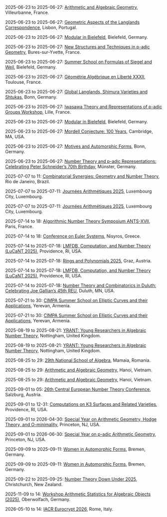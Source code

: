 2025-06-23 to 2025-06-27: [Arithmetic and Algebraic Geometry](https://indico.math.cnrs.fr/event/13361/ "The conference explores arithmetic and algebraic geometry, focusing on number theory. Topics include elliptic curves, Diophantine equations, and Galois representations. Discussions cover applications in theoretical physics and cryptography, emphasizing algebraic structures in physical systems."), Villeurbanne, France.

2025-06-23 to 2025-06-27: [Geometric Aspects of the Langlands Correspondence](https://geometric-langlands-2025.esaga.net/ "The conference explores geometric aspects of the Langlands correspondence, focusing on number theory. Topics include moduli stacks, Hitchin systems, and automorphic forms. Discussions cover applications in string theory and quantum field theory, emphasizing geometric structures."), Lisbon, Portugal.

2025-06-23 to 2025-06-27: [Modular in Bielefeld](https://www.math.uni-bielefeld.de/mib2025/ "The workshop focuses on modular forms, exploring their role in number theory and physics. Topics include elliptic modular forms, Siegel modular forms, and arithmetic geometry. Discussions cover applications in quantum field theory and cryptographic systems."), Bielefeld, Germany.

2025-06-23 to 2025-06-27: [New Structures and Techniques in p-adic Geometry](https://www.ihes.fr/indico_plugin_event/new-structures-and-techniques-in-p-adic-geometry/ "The workshop investigates p-adic geometry, focusing on novel techniques and structures. Topics include p-adic cohomology, rigid geometry, and arithmetic applications. Discussions explore implications for quantum field theory and algebraic geometry, emphasizing p-adic mathematical frameworks."), Bures-sur-Yvette, France.

2025-06-23 to 2025-06-27: [Summer School on Formulas of Siegel and Weil](https://www.math.uni-bielefeld.de/sw25/ "The school explores Siegel-Weil formulas, focusing on number theory and representation theory. Topics include automorphic forms, theta functions, and L-functions. Discussions cover applications in quantum field theory and string theory."), Bielefeld, Germany.

2025-06-23 to 2025-06-27: [Géométrie Algébrique en Liberté XXXII](https://www.math.univ-toulouse.fr/gael-2025 "The conference explores algebraic geometry, focusing on young researchers’ contributions. Topics include algebraic curves, moduli spaces, and arithmetic geometry. Discussions cover applications in string theory and quantum mechanics, emphasizing geometric and algebraic advancements."), Toulouse, France.

2025-06-23 to 2025-06-27: [Global Langlands, Shimura Varieties and Shtukas](https://www.mathematics.uni-bonn.de/hcm "The conference explores the global Langlands program, focusing on Shimura varieties and shtukas. Topics include automorphic forms, p-adic geometry, and Galois representations. Discussions cover applications in string theory and quantum field theory, emphasizing arithmetic geometry."), Bonn, Germany.

2025-06-23 to 2025-06-27: [Iwasawa Theory and Representations of p-adic Groups Workshop](https://www.univ-lille.fr/iwasawa-workshop-2025 "The workshop focuses on Iwasawa theory and p-adic group representations, exploring number-theoretic applications. Topics include p-adic cohomology, modular forms, and representation theory. Discussions cover connections to quantum field theory and cryptography, emphasizing p-adic methods."), Lille, France.

2025-06-23 to 2025-06-27: [Modular in Bielefeld](https://www.uni-bielefeld.de/modular-2025 "The conference explores modular forms and their applications, focusing on number theory. Topics include automorphic forms, L-functions, and modular curves. Discussions cover applications in string theory and cryptography, emphasizing arithmetic and geometric connections."), Bielefeld, Germany.

2025-06-23 to 2025-06-27: [Mordell Conjecture: 100 Years](https://www.math.harvard.edu/mordell-2025 "The conference celebrates 100 years of the Mordell Conjecture, focusing on Diophantine geometry. Topics include rational points, abelian varieties, and arithmetic geometry. Discussions cover applications in string theory and cryptography, emphasizing number-theoretic advancements."), Cambridge, MA, USA.

2025-06-23 to 2025-06-27: [Motives and Automorphic Forms](https://www.mathematics.uni-bonn.de/hcm "The conference explores motives and automorphic forms, focusing on number theory and geometry. Topics include motivic L-functions, Shimura varieties, and automorphic representations. Discussions cover applications in string theory and quantum mechanics, emphasizing algebraic structures."), Bonn, Germany.

2025-06-23 to 2025-06-27: [Number Theory and p-adic Representations: Celebrating Peter Schneider’s 70th Birthday](https://www.uni-muenster.de/FB10/reine-mathematik/en/veranstaltungen/peter-schneider-70 "Honoring Peter Schneider, the conference explores p-adic representations in number theory. Topics include p-adic Langlands, Galois representations, and modular forms. Discussions cover applications in quantum field theory and arithmetic geometry, emphasizing p-adic methods."), Münster, Germany.

2025-07-07 to 11: [Combinatorial Synergies: Geometry and Number Theory](https://www.impa.br/eventos/combinatorial-synergies-geometry-number-theory-2025 "The workshop explores combinatorial synergies between geometry and number theory. Topics include polytopes, Diophantine approximations, and combinatorial number theory. Discussions cover applications in quantum chaos and cryptography, emphasizing interdisciplinary mathematical connections."), Rio de Janeiro, Brazil.

2025-07-07 to 2025-07-11: [Journées Arithmétiques 2025](https://www.uni.lu/fstm-en/conferences/ja25/programme/ "Journées Arithmétiques explores number theory and arithmetic geometry. Topics include modular forms, Galois representations, and Diophantine geometry. Discussions cover connections to string theory and cryptographic systems, emphasizing arithmetic methods and applications."), Luxembourg City, Luxembourg.

2025-07-07 to 2025-07-11: [Journées Arithmétiques 2025](https://www.uni.lu/fr/ "The conference explores arithmetic, focusing on number theory and algebraic geometry. Topics include Diophantine equations, L-functions, and elliptic curves. Discussions cover applications in quantum field theory and cryptography, emphasizing arithmetic structures."), Luxembourg City, Luxembourg.

2025-07-14 to 18: [Algorithmic Number Theory Symposium ANTS-XVII](https://antsmath.org "ANTS-XVII focuses on algorithmic number theory, exploring computational methods in arithmetic. Topics include prime factorization, elliptic curves, and L-functions. Discussions cover applications in cryptography and theoretical physics, emphasizing efficient algorithms for number-theoretic problems."), Paris, France.

2025-07-14 to 18: [Conference on Euler Systems](https://www.nisyrosmathconference.org/ "The conference focuses on Euler systems in number theory, exploring arithmetic geometry. Topics include L-functions, Galois cohomology, and elliptic curves. Discussions cover applications in quantum field theory and cryptography, emphasizing arithmetic structures in physical systems."), Nisyros, Greece.

2025-07-14 to 2025-07-18: [LMFDB, Computation, and Number Theory (LuCaNT 2025)](https://icerm.brown.edu/program/topical_workshop/tw-25-lucant "LuCaNT 2025 explores the LMFDB and computational number theory, focusing on arithmetic data. Topics include L-functions, modular forms, and elliptic curves. Discussions cover applications in cryptography and quantum field theory, emphasizing computational techniques."), Providence, RI, USA.

2025-07-14 to 2025-07-18: [Rings and Polynomials 2025](http://integer-valued.org/rings2025/ "The conference explores rings and polynomials, focusing on commutative algebra. Topics include integer-valued polynomials, ideal theory, and factorization. Discussions cover applications in number theory and quantum computing, emphasizing algebraic structures."), Graz, Austria.

2025-07-14 to 2025-07-18: [LMFDB, Computation, and Number Theory (LuCaNT 2025)](https://icerm.brown.edu/program/semester_program_workshop/sp-s25-lucant/ "LuCaNT 2025 focuses on the LMFDB and computational number theory, exploring arithmetic applications. Topics include Galois representations, L-functions, and computational algebra. Discussions cover connections to string theory and cryptographic systems, emphasizing number-theoretic computations."), Providence, RI, USA.

2025-07-14 to 2025-07-18: [Number Theory and Combinatorics in Duluth: Celebrating Joe Gallian’s 45th REU](https://www.d.umn.edu/duluth-reu-2025 "Celebrating Joe Gallian’s 45th REU, the conference explores number theory and combinatorics. Topics include Diophantine equations, graph theory, and additive combinatorics. Discussions cover applications in cryptography and quantum computing, emphasizing arithmetic and combinatorial methods."), Duluth, MN, USA.

2025-07-21 to 30: [CIMPA Summer School on Elliptic Curves and their Applications](https://sites.google.com/view/ecasummerschool2025 "The summer school explores elliptic curves, focusing on their applications in number theory and cryptography. Topics include rational points, elliptic curve cryptography, and L-functions. Discussions cover connections to quantum mechanics and secure communication systems, emphasizing mathematical foundations."), Yerevan, Armenia.

2025-07-21 to 30: [CIMPA Summer School on Elliptic Curves and their Applications](https://www.math.am/cimpa-2025 "The summer school focuses on elliptic curves and their applications in number theory and cryptography. Topics include elliptic curve cryptography, Diophantine equations, and modular forms. Lectures cover applications in quantum computing and theoretical physics, emphasizing algebraic structures."), Yerevan, Armenia.

2025-08-19 to 2025-08-21: [YRANT: Young Researchers in Algebraic Number Theory](https://heilbronn.ac.uk/2025/04/10/y-rant-2025/ "The conference supports young algebraic number theorists, emphasizing interdisciplinary applications. Topics include modular forms, p-adic methods, and arithmetic geometry. Discussions explore connections to string theory and cryptographic systems, advancing number theory."), Nottingham, United Kingdom.

2025-08-19 to 2025-08-21: [YRANT: Young Researchers in Algebraic Number Theory](https://www.nottingham.ac.uk/yrant-2025/ "YRANT supports young researchers in algebraic number theory, focusing on theoretical advances. Topics include Galois representations, L-functions, and elliptic curves. Discussions cover applications in cryptography and quantum field theory, fostering new insights."), Nottingham, United Kingdom.

2025-08-25 to 29: [29th National School of Algebra](https://sites.google.com/view/ronsa/the-29th-national-school-of-algebra "The school focuses on algebraic structures, covering commutative algebra, algebraic geometry, and number theory. Topics include cohomology, algebraic curves, and Diophantine equations. Lectures emphasize applications in theoretical physics and cryptography, fostering advanced mathematical techniques for solving complex algebraic problems."), Mamaia, Romania.

2025-08-25 to 29: [Arithmetic and Algebraic Geometry](https://www.vietnam.vn/en/hoi-thao-khoa-hoc-quoc-te-hinh-hoc-dai-so-so-hoc "The conference explores arithmetic and algebraic geometry, focusing on number theory and algebraic structures. Topics include elliptic curves, L-functions, and Diophantine equations. Discussions cover applications in theoretical physics and cryptography, emphasizing mathematical foundations."), Hanoi, Vietnam.

2025-08-25 to 29: [Arithmetic and Algebraic Geometry](https://www.math.ac.vn/conference/AAG2025 "The conference explores arithmetic and algebraic geometry, focusing on number theory and algebraic structures. Topics include elliptic curves, L-functions, and Diophantine equations. Discussions cover applications in theoretical physics and cryptography, emphasizing mathematical foundations."), Hanoi, Vietnam.

2025-09-01 to 05: [26th Central European Number Theory Conference](https://www.plus.ac.at/number-theory-2025 "The conference explores number theory, focusing on algebraic and analytic methods. Topics include prime number theory, Diophantine equations, and modular forms. Applications to cryptography and theoretical physics are discussed, emphasizing connections between number theory and quantum mechanics, such as quantum chaos and L-functions."), Salzburg, Austria.

2025-09-01 to 12-31: [Computations on K3 Surfaces and Related Varieties](https://icerm.brown.edu/program/semester_program/sp-f26 "The program focuses on computations on K3 surfaces and related varieties, exploring algebraic geometry. Topics include moduli spaces, elliptic fibrations, and arithmetic invariants. Discussions cover applications in string theory and quantum mechanics, emphasizing computational techniques."), Providence, RI, USA.

2025-09-01 to 2026-04-30: [Special Year on Arithmetic Geometry, Hodge Theory, and O-minimality](https://www.ias.edu/mathematics/tags/special-year-2025-2026-arithmetic-geometry-hodge-theory-and-o-minimality "The special year explores arithmetic geometry, Hodge theory, and o-minimality, focusing on interdisciplinary applications. Topics include Hodge conjectures, Galois representations, and tame geometry. Discussions cover connections to string theory and number theory."), Princeton, NJ, USA.

2025-09-01 to 2026-06-30: [Special Year on p-adic Arithmetic Geometry](https://www.ias.edu/math/special-year-p-adic-2025 "The special year focuses on p-adic arithmetic geometry, exploring number-theoretic applications. Topics include p-adic Hodge theory, Shimura varieties, and L-functions. Discussions cover connections to quantum field theory and cryptography, emphasizing p-adic methods."), Princeton, NJ, USA.

2025-09-09 to 2025-09-11: [Women in Automorphic Forms](https://www.uni-bremen.de/dynamical-systems/wiaf-2025/ "This event promotes women’s contributions to automorphic forms, emphasizing number theory. Topics include theta functions, automorphic L-functions, and harmonic analysis. Discussions cover connections to string theory and quantum mechanics, advancing theoretical insights."), Bremen, Germany.

2025-09-09 to 2025-09-11: [Women in Automorphic Forms](https://www.uni-bremen.de/waf-2025/ "The conference supports women in automorphic forms research, focusing on number theory. Topics include modular forms, L-functions, and automorphic representations. Discussions explore applications in quantum field theory and cryptographic systems."), Bremen, Germany.

2025-09-22 to 2025-09-25: [Number Theory Down Under 2025](https://www.math.canterbury.ac.nz/~f.voloch/ntdu2025.html "The conference explores number theory, focusing on regional research. Topics include elliptic curves, L-functions, and arithmetic geometry. Discussions cover applications in string theory and cryptographic systems, emphasizing number-theoretic advancements."), Christchurch, New Zealand.

2025-11-09 to 14: [Workshop Arithmetic Statistics for Algebraic Objects (2025)](https://www.mfo.de/occasion/2546/www_view "This workshop explores arithmetic statistics, covering random polynomials, algebraic varieties, and number theory. Topics include applications in cryptography, coding theory, and statistical physics, emphasizing probabilistic methods for analyzing algebraic structures and their statistical properties."), Oberwolfach, Germany.

2026-05-10 to 14: [IACR Eurocrypt 2026](https://eurocrypt.iacr.org/2026/ "Focuses on cryptography, covering encryption algorithms, secure protocols, and quantum cryptography. Topics include privacy-preserving technologies, blockchain, and cryptographic security, emphasizing theoretical and applied advancements in secure computing."), Rome, Italy.

